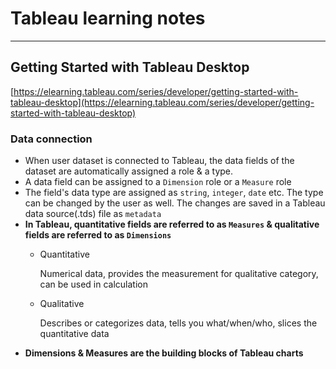 # Tableau learning notes
----

## Getting Started with Tableau Desktop
[https://elearning.tableau.com/series/developer/getting-started-with-tableau-desktop](https://elearning.tableau.com/series/developer/getting-started-with-tableau-desktop)

### Data connection
- When user dataset is connected to Tableau, the data fields of the dataset are automatically assigned a role & a type.
- A data field can be assigned to a `Dimension` role or a `Measure` role
- The field's data type are assigned as `string`, `integer`, `date` etc. The type can be changed by the user as well. The changes are saved in a Tableau data source(.tds) file as `metadata`
- **In Tableau, quantitative fields are referred to as `Measures` & qualitative fields are referred to as `Dimensions`**
    - Quantitative
    
        Numerical data, provides the measurement for qualitative category, can be used in calculation
    - Qualitative

        Describes or categorizes data, tells you what/when/who, slices the quantitative data 
- **Dimensions & Measures are the building blocks of Tableau charts**